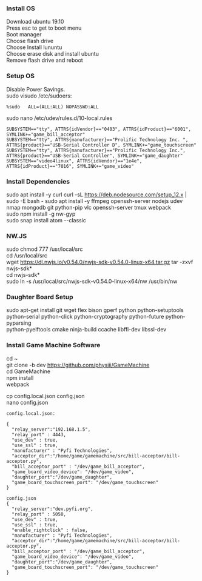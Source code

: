 ### Install OS
Download ubuntu 19.10  
Press esc to get to boot menu  
Boot manager  
Choose flash drive  
Choose Install lununtu  
Choose erase disk and install ubuntu  
Remove flash drive and reboot  

### Setup OS
Disable Power Savings.  
sudo visudo /etc/sudoers: 
```
%sudo   ALL=(ALL:ALL) NOPASSWD:ALL  
```

sudo nano /etc/udev/rules.d/10-local.rules
```
SUBSYSTEM=="tty", ATTRS{idVendor}=="0403", ATTRS{idProduct}=="6001", SYMLINK+="game_bill_acceptor"
SUBSYSTEM=="tty", ATTRS{manufacturer}=="Prolific Technology Inc. ", ATTRS{product}=="USB-Serial Controller D", SYMLINK+="game_touchscreen"
SUBSYSTEM=="tty", ATTRS{manufacturer}=="Prolific Technology Inc.", ATTRS{product}=="USB-Serial Controller", SYMLINK+="game_daughter"
SUBSYSTEM=="video4linux", ATTRS{idVendor}=="1e4e", ATTRS{idProduct}=="7016", SYMLINK+="game_video"
```

### Install Dependencies
sudo apt install -y curl
curl -sL https://deb.nodesource.com/setup_12.x | sudo -E bash - 
sudo apt install -y ffmpeg openssh-server nodejs udev nmap mongodb git python-pip vlc openssh-server tmux webpack  
sudo npm install -g nw-gyp  
sudo snap install atom --classic  


### NW.JS
sudo chmod 777 /usr/local/src  
cd /usr/local/src  
wget https://dl.nwjs.io/v0.54.0/nwjs-sdk-v0.54.0-linux-x64.tar.gz
tar -zxvf nwjs-sdk*  
cd nwjs-sdk*  
sudo ln -s /usr/local/src/nwjs-sdk-v0.54.0-linux-x64/nw /usr/bin/nw  

### Daughter Board Setup
sudo apt-get install git wget flex bison gperf python python-setuptools \
  python-serial python-click python-cryptography python-future python-pyparsing \
  python-pyelftools cmake ninja-build ccache libffi-dev libssl-dev  

### Install Game Machine Software
cd ~  
git clone -b dev https://github.com/physiii/GameMachine  
cd GameMachine  
npm install  
webpack  

cp config.local.json config.json  
nano config.json  
```
config.local.json:

{
  "relay_server":"192.168.1.5",
  "relay_port" : 4443,
  "use_dev" : true,
  "use_ssl" : true,
  "manufacturer" : "Pyfi Technologies",
  "acceptor_dir":"/home/game/gamemachine/src/bill-acceptor/bill-acceptor.py",
  "bill_acceptor_port" : "/dev/game_bill_acceptor",
  "game_board_video_device": "/dev/game_video",
  "daughter_port":"/dev/game_daughter",
  "game_board_touchscreen_port": "/dev/game_touchscreen"
}

config.json
{
  "relay_server":"dev.pyfi.org",
  "relay_port" : 5050,
  "use_dev" : true,
  "use_ssl" : true,
  "enable_rightclick" : false,
  "manufacturer" : "Pyfi Technologies",
  "acceptor_dir":"/home/game/gamemachine/src/bill-acceptor/bill-acceptor.py",
  "bill_acceptor_port" : "/dev/game_bill_acceptor",
  "game_board_video_device": "/dev/game_video",
  "daughter_port":"/dev/game_daughter",
  "game_board_touchscreen_port": "/dev/game_touchscreen"
}

